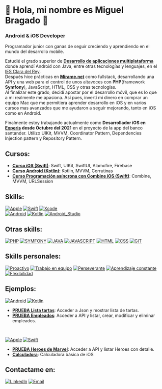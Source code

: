 # 👋 Hola, mi nombre es Miguel Bragado 👋
### Android & iOS Developer

Programador junior con ganas de seguir creciendo y aprendiendo en el mundo del desarrollo mobile.

Estudié el grado superior de [**Desarrollo de aplicaciones multiplataforma**](https://iesclaradelrey.es/portal/index.php/es/ensenanzas/ensenanzas-listado/840-dm) donde aprendí Android con Java, entre otras tecnologías y lenguajes, en el [IES Clara del Rey](https://iesclaradelrey.es/portal/index.php/es/). </br>
Después hice prácticas en [**Mirame.net**](https://www.mirame.net/) como fullstack, desarrollando una API y una web para el control de unos altavoces con **PHP**(framework **Symfony**), JavaScript, HTML, CSS y otras tecnologías. </br>
Al finalizar este grado, decidí apostar por el desarrollo móvil, que es lo que a mi realmente me apasiona. Así pues, invertí mi dinero en comprar un equipo Mac que me permitiera aprender desarrollo en iOS y en varios cursos mas avanzados que me ayudaron a seguir mejorando, tanto en iOS como en Android.

Finalmente estoy trabajando actualmente como **Desarrollador iOS en [**Experis**](https://www.experis.es/) desde Octubre del 2021** en el proyecto de la app del banco santander. Utilizo UIKit, MVVM, Coordinator Pattern, Dependencies Injection pattern y Repository Pattern.

## Cursos:

- [**Curso iOS (Swift)**](https://www.udemy.com/certificate/UC-0a2a1719-a60b-4991-9922-39c29ad9dca5/): Swift, UIKit, SwiftUI, Alamofire, Firebase
- [**Curso Android (Kotlin)**](https://hotmart.s3.amazonaws.com/certificate/tmp/69825aad-d78a-486c-8b35-f51b3c8e0c17--610138168.pdf?X-Amz-Security-Token=FwoGZXIvYXdzEG0aDMBFq9U4JbpqbLhXZCKZBDhuieNRizGZ2pYNhAPZCu3NUns9ZDtegXUNfvN8Ym1CC5GzIfNAwocAL3OxRYNR%2BEcdmKpHokFXVuy4MgA%2F6ORlshgdJl0x31jz5vpb4MLbgexYlfpZ7YsJwYSoD6moaVi7p5JtJf2WZPfXKMQros8GLY%2B6GsSsklq%2FOWg13R9iPHHEYA3yFWQt%2BVYIhXrbg31oz66fD%2BdjM5UDTpuHgUYLUqldPyRrG7CHMsXOgvoDlZDgKzeGyLD9iluxP3MCHNNaDhFsn5jEUQI6KIbptBXqQZZYdL36SYBdYVha6wH5a2fxsjq2b8FJukrVhLHcyj1pbz%2BWxTpoMwpvbZQFCtSfFfMgNxDqWRD1Mihhd19SHROt5Xm5velVNnsRUQyOKhOwLN28gRdt%2F3dEIVvNeVdDCnfQDBjUI2pRi%2BSwlycRVCLppcscySZVbIE1mTgj8hDr1U99U4%2B4FaxhHrPspuSXxrGizOZT4QUAUG55a5KBM3XYcBA9WC2VuPtOPqwNdJ80GomtLq939wKTdID%2BMskDtkt4FQBv4o5WnURnoOXnVh1yX5IEev8rS0alLmH%2FhE1vVP8NCUf3qfBaryUtFJ2tT7y4%2FDkiQ%2FS7%2FP8QS2uUMwEfbjALn5QdU2ObhxYBCfGIQfqKP%2F9sq7ErGL%2BfA4EmP1LOY%2FPs%2BnmXLLJ7w1ZjXLF3WFj3vPY1Nva3xELx%2FxitY0%2FtUsIsSiixgd%2BfBjIqzFhCrg5k7XWFZr2Jf2ry4Wdz9eFkM2hMcqUOp%2BxPq2%2BD2G8PyQ%2BZ8s0U&X-Amz-Algorithm=AWS4-HMAC-SHA256&X-Amz-Date=20230223T200330Z&X-Amz-SignedHeaders=host&X-Amz-Expires=3600&X-Amz-Credential=ASIAXC3ZS5EW76GBLXHB%2F20230223%2Fus-east-1%2Fs3%2Faws4_request&X-Amz-Signature=b8627d463ed4f8c29c17a4d1076367c43902deb3503a5f999b550ded3b558a3a): Kotlin, MVVM, Corrutinas
- [**Curso Programación asíncrona con Combine iOS (Swift)**](https://www.udemy.com/certificate/UC-89a4a813-44e4-4e98-9c69-05f4dfcfc6a3/): Combine, MVVM, URLSession



## Skills:
[![Apple](https://img.shields.io/badge/iOS-999999?style=for-the-badge&logo=apple&logoColor=white&labelColor=101010)]()
[![Swift](https://img.shields.io/badge/Swift-FA7343?style=for-the-badge&logo=swift&logoColor=white&labelColor=101010)]()
[![Xcode](https://img.shields.io/badge/Xcode-1575F9?style=for-the-badge&logo=xcode&logoColor=white&labelColor=101010)]()
</br>
[![Android](https://img.shields.io/badge/Android-3DDC84?style=for-the-badge&logo=android&logoColor=white&labelColor=101010)]()
[![Kotlin](https://img.shields.io/badge/Kotlin-0095D5?style=for-the-badge&logo=kotlin&logoColor=white&labelColor=101010)]()
[![Android_Studio](https://img.shields.io/badge/Android_Studio-3DDC84?style=for-the-badge&logo=android-studio&logoColor=white&labelColor=101010)]()

## Otras skills:
[![PHP](https://img.shields.io/badge/PHP-0095D1?style=for-the-badge&logo=php&logoColor=white&labelColor=101010)]()
[![SYMFONY](https://img.shields.io/badge/SYMFONY-999999?style=for-the-badge&logo=symfony&logoColor=white&labelColor=101010)]()
[![JAVA](https://img.shields.io/badge/Java-ff7b00?style=for-the-badge&logo=java&logoColor=white&labelColor=101010)]()
[![JAVASCRIPT](https://img.shields.io/badge/JavaScript-ffc800?style=for-the-badge&logo=javascript&logoColor=white&labelColor=101010)]()
[![HTML](https://img.shields.io/badge/HTML5-e88300?style=for-the-badge&logo=html5&logoColor=white&labelColor=101010)]()
[![CSS](https://img.shields.io/badge/CSS3-0097e8?style=for-the-badge&logo=css3&logoColor=white&labelColor=101010)]()
[![GIT](https://img.shields.io/badge/Git-ff6f00?style=for-the-badge&logo=git&logoColor=white&labelColor=101010)]()

## Skills personales:
[![Proactivo](https://img.shields.io/badge/PROACTIVO-0095D1?style=for-the-badge&logo=&logoColor=white&labelColor=101010)]()
[![Trabajo en equipo](https://img.shields.io/badge/Trabajo_en_equipo-0095D1?style=for-the-badge&logo=&logoColor=white&labelColor=101010)]()
[![Perseverante](https://img.shields.io/badge/Perseverante-0095D1?style=for-the-badge&logo=&logoColor=white&labelColor=101010)]()
[![Aprendizaje constante](https://img.shields.io/badge/Aprendizaje_constante-0095D1?style=for-the-badge&logo=&logoColor=white&labelColor=101010)]()
[![Flexibilidad](https://img.shields.io/badge/Flexibilidad-0095D1?style=for-the-badge&logo=&logoColor=white&labelColor=101010)]()

## Ejemplos:
[![Android](https://img.shields.io/badge/Android-3DDC84?style=for-the-badge&logo=android&logoColor=white&labelColor=101010)]() 
[![Kotlin](https://img.shields.io/badge/Kotlin-0095D5?style=for-the-badge&logo=kotlin&logoColor=white&labelColor=101010)]()
- [**PRUEBA Lista tartas**](https://github.com/MiguelBS-GH/CakesListApp.git): Acceder a Json y mostrar lista de tartas.
- [**PRUEBA Empleados**](https://github.com/MiguelBS-GH/AndroidExercise.git): Acceder a API y listar, crear, modificar y eliminar empleados.

</br>

[![Apple](https://img.shields.io/badge/iOS-999999?style=for-the-badge&logo=apple&logoColor=white&labelColor=101010)]()
[![Swift](https://img.shields.io/badge/Swift-FA7343?style=for-the-badge&logo=swift&logoColor=white&labelColor=101010)]()
- [**PRUEBA Heroes de Marvel**](https://github.com/MiguelBS-GH/MarvelApp-iOS.git): Acceder a API y listar Heroes con detalle.
- [**Calculadora**](https://github.com/MiguelBS-GH/MarvelApp-iOS.git): Calculadora básica de iOS

## Contactame en:
[![LinkedIn](https://img.shields.io/badge/LinkedIn-Miguel_Bragado-0077B5?style=for-the-badge&logo=linkedin&logoColor=white&labelColor=101010)](https://www.linkedin.com/in/miguel-bragado-s%C3%A1nchez-873362183/)
[![Email](https://img.shields.io/badge/gmail-m.bragado.99@gmail.com-D14836?style=for-the-badge&logo=gmail&logoColor=white&labelColor=101010)](mailto:m.bragado.99@gmail.com)

